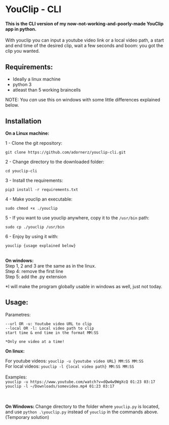 # YouClip - CLI
#### This is the CLI version of my now-not-working-and-poorly-made YouClip app in python.
With youclip you can input a youtube video link or a local video path, a start and end time of the desired clip, wait a few seconds and boom:
you got the clip you wanted.



## Requirements:
* Ideally a linux machine
* python 3
* atleast than 5 working braincells

NOTE: You _can_ use this on windows with some little differences explained below.

## Installation

<b> On a Linux machine: </b>

1 - Clone the git repository:
```
git clone https://github.com/adornerz/youclip-cli.git
```
2 - Change directory to the downloaded folder:
```
cd youclip-cli
```
3 - Install the requirements:
```
pip3 install -r requirements.txt
```
4 - Make youclip an executable:
```
sudo chmod +x ./youclip
```
5 - If you want to use youclip anywhere, copy it to the `/usr/bin` path:
```
sudo cp ./youclip /usr/bin
```
6 - Enjoy by using it with:
```
youclip {usage explained below}
```

<br>
<b> On windows: </b> <br>
Step 1, 2 and 3 are the same as in the linux. <br>
Step 4: remove the first line <br>
Step 5: add the .py extension <br>

*I will make the program globally usable in windows as well, just not today.
## Usage:

Parametres:
```
--url OR -u: Youtube video URL to clip
--local OR -l: Local video path to clip
start time & end time in the format MM:SS

*Only one video at a time!

```

<b> On linux: </b>

For youtube videos: `youclip -u {youtube video URL} MM:SS MM:SS`  <br>
For local videos: `youclip -l {local video path} MM:SS MM:SS` <br>
<br>
Examples: <br>
`youclip -u https://www.youtube.com/watch?v=dQw4w9WgXcQ 01:23 03:17` <br>
`youclip -l ~/Downloads/somevideo.mp4 01:23 03:17` <br>
<br>
<br>

<b> On Windows: </b>
Change directory to the folder where `youclip.py` is located, and use `python .\youclip.py` instead of `youclip` in the commands above. (Temporary solution)


